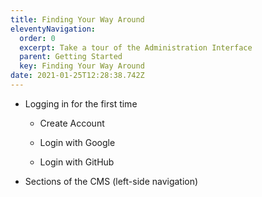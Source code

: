 ```yaml
---
title: Finding Your Way Around
eleventyNavigation:
  order: 0
  excerpt: Take a tour of the Administration Interface
  parent: Getting Started
  key: Finding Your Way Around
date: 2021-01-25T12:28:38.742Z
---
```

* Logging in for the first time

  * Create Account

  * Login with Google

  * Login with GitHub
* Sections of the CMS (left-side navigation)